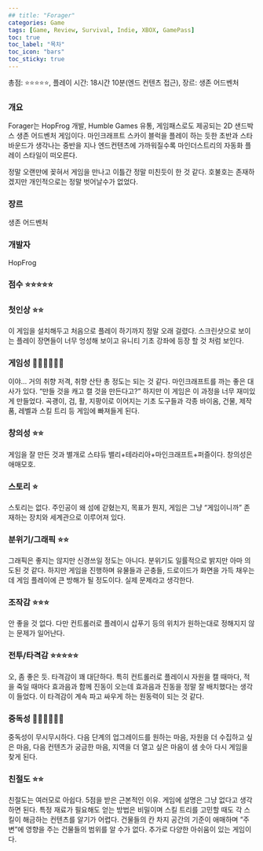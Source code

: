 ```yaml
---
## title: "Forager"
categories: Game
tags: [Game, Review, Survival, Indie, XBOX, GamePass]
toc: true
toc_label: "목차"
toc_icon: "bars"
toc_sticky: true
---
```


총점: ⭐⭐⭐⭐⭐, 플레이 시간: 18시간 10분(엔드 컨텐츠 접근), 장르: 생존 어드벤처

### 개요

Forager는 HopFrog 개발, Humble Games 유통, 게임패스로도 제공되는 2D 샌드박스 생존 어드벤처 게임이다. 마인크래프트 스카이 블럭을 플레이 하는 듯한 초반과 스타바운드가 생각나는 중반을 지나 엔드컨텐츠에 가까워질수록 마인더스트리의 자동화 플레이 스타일이 떠오른다.

정말 오랜만에 꽂혀서 게임을 만나고 이틀간 정말 미친듯이 한 것 같다. 호불호는 존재하겠지만 개인적으로는 정말 벗어날수가 없었다.

### 장르

생존 어드벤처

### 개발자

HopFrog

### 점수 ⭐⭐⭐⭐⭐

### 첫인상 ⭐⭐

이 게임을 설치해두고 처음으로 플레이 하기까지 정말 오래 걸렸다. 스크린샷으로 보이는 플레이 장면들이 너무 엉성해 보이고 유니티 기초 강좌에 등장 할 것 처럼 보인다.

### 게임성 💎💎💎💎💎💎

이야… 거의 취향 저격, 취향 산탄 총 정도는 되는 것 같다. 마인크래프트를 까는 좋은 대사가 있다. “만들 것을 캐고 캘 것을 만든다고?” 하지만 이 게임은 이 과정을 너무 재미있게 만들었다. 곡괭이, 검, 활, 지팡이로 이어지는 기초 도구들과 각종 바이옴, 건물, 제작품, 레벨과 스킬 트리 등 게임에 빠져들게 된다.

### 창의성 ⭐⭐

게임을 잘 만든 것과 별개로 스탸듀 밸리+테라리아+마인크래프트+퍼즐이다. 창의성은 애매모호.

### 스토리 ⭐

스토리는 없다. 주인공이 왜 섬에 갇혔는지, 목표가 뭔지, 게임은 그냥 “게임이니까” 존재하는 장치와 세계관으로 이루어져 있다.

### 분위기/그래픽 ⭐⭐

그래픽은 좋지는 않지만 신경쓰일 정도는 아니다. 분위기도 일률적으로 밝지만 아마 의도된 것 같다. 하지만 게임을 진행하며 유물들과 곤충들, 드로이드가 화면을 가득 채우는데 게임 플레이에 큰 방해가 될 정도이다. 실제 문제라고 생각한다.

### 조작감 ⭐⭐⭐

안 좋을 것 없다. 다만 컨트롤러로 플레이시 삽푸기 등의 위치가 원하는대로 정해지지 않는 문제가 일어난다.

### 전투/타격감 ⭐⭐⭐⭐⭐

오, 좀 좋은 듯. 타격감이 꽤 대단하다. 특히 컨트롤러로 플레이시 자원을 캘 때마다, 적을 죽일 때마다 효과음과 함께 진동이 오는데 효과음과 진동을 정말 잘 배치했다는 생각이 들었다. 이 타격감이 계속 파고 싸우게 하는 원동력이 되는 것 같다.

### 중독성 💎💎💎💎💎💎

중독성이 무시무시하다. 다음 단계의 업그레이드를 원하는 마음, 자원을 더 수집하고 싶은 마음, 다음 컨텐츠가 궁금한 마음, 지역을 더 열고 싶은 마음이 샘 솟아 다시 게임을 찾게 된다.

### 친절도 ⭐⭐

친절도는 여러모로 아쉽다. 5점을 받은 근본적인 이유. 게임에 설명은 그냥 없다고 생각하면 된다. 특정 재료가 필요해도 얻는 방법은 비밀이며 스킬 트리를 고민할 때도 각 스킬이 해금하는 컨텐츠를 알기가 어렵다. 건물들의 칸 차지 공간의 기준이 애매하며 ”주변”에 영향을 주는 건물들의 범위를 알 수가 없다. 추가로 다양한 아쉬움이 있는 게임이다.
